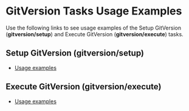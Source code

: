 # GitVersion Tasks Usage Examples

Use the following links to see usage examples of the Setup GitVersion (**gitversion/setup**) and Execute GitVersion (**gitversion/execute**) tasks.

## Setup GitVersion (gitversion/setup)

- [Usage examples](setup/usage-examples.md)

## Execute GitVersion (gitversion/execute)

- [Usage examples](execute/usage-examples.md)
